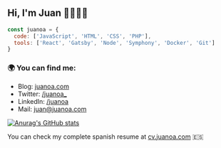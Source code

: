 ## Hi, I'm Juan 👋👨🏽‍💻


```js
const juanoa = {
  code: ['JavaScript', 'HTML', 'CSS', 'PHP'],
  tools: ['React', 'Gatsby', 'Node', 'Symphony', 'Docker', 'Git']
}
```

### 🌍 You can find me:
- Blog: [juanoa.com](https://www.juanoa.com)
- Twitter: [/juanoa_](https://twitter.com/juanoa_)
- LinkedIn: [/juanoa](http://linkedin.com/in/juanoa/)
- Mail: juan@juanoa.com

[![Anurag's GitHub stats](https://github-readme-stats.vercel.app/api?username=juanoa)](https://github.com/anuraghazra/github-readme-stats)

You can check my complete spanish resume at [cv.juanoa.com](https://cv.juanoa.com) 🇪🇸
